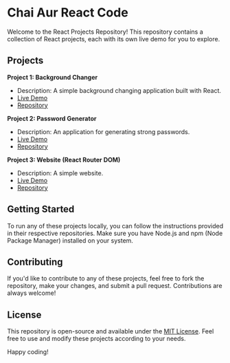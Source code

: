 # Chai Aur React Code   

Welcome to the React Projects Repository! This repository contains a collection of React projects, each with its own live demo for you to explore.

## Projects

**Project 1: Background Changer**
- Description: A simple background changing application built with React.
- <a href="https://bg-changerr.netlify.app/" target="_blank">Live Demo</a>
- <a href="https://github.com/g3vind/chai-aur-react-code/tree/main/bg-changer-project/bg-changer" target="_blank">Repository</a>

**Project 2: Password Generator**
- Description: An application for generating strong passwords.
- <a href="https://passwordifyy.netlify.app" target="_blank">Live Demo</a>
- <a href="https://github.com/g3vind/chai-aur-react-code/tree/main/password-generator" target="_blank">Repository</a>

**Project 3: Website (React Router DOM)**
- Description: A simple website.
- <a href="https://react-router-dom-example.netlify.app" target="_blank">Live Demo</a>
- <a href="https://github.com/g3vind/chai-aur-react-code/tree/main/react-router-dom" target="_blank">Repository</a>



## Getting Started

To run any of these projects locally, you can follow the instructions provided in their respective repositories. Make sure you have Node.js and npm (Node Package Manager) installed on your system.

## Contributing

If you'd like to contribute to any of these projects, feel free to fork the repository, make your changes, and submit a pull request. Contributions are always welcome!

## License

This repository is open-source and available under the [MIT License](LICENSE). Feel free to use and modify these projects according to your needs.

Happy coding!
